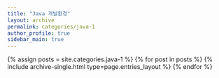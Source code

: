 ```yaml
---
title: "Java 개발환경"
layout: archive
permalink: categories/java-1
author_profile: true
sidebar_main: true
---
```


{% assign posts = site.categories.java-1 %}
{% for post in posts %} {% include archive-single.html type=page.entries_layout %} {% endfor %}